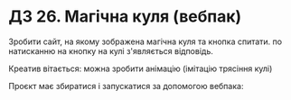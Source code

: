 # ДЗ 26. Магічна куля (вебпак)


Зробити сайт, на якому зображена магічна куля та кнопка спитати. по натисканню на кнопку на кулі з'являється відповідь.

Креатив вітається: можна зробити анімацію (імітацію трясіння кулі) 

Проєкт має збиратися і запускатися за допомогою вебпака:
